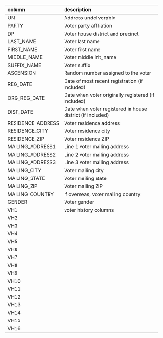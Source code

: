 |column            |description                                                |
|:-----------------|:----------------------------------------------------------|
|UN                |Address undeliverable                                      |
|PARTY             |Voter party affiliation                                    |
|DP                |Voter house district and precinct                          |
|LAST_NAME         |Voter last name                                            |
|FIRST_NAME        |Voter first name                                           |
|MIDDLE_NAME       |Voter middle init_name                                     |
|SUFFIX_NAME       |Voter suffix                                               |
|ASCENSION         |Random number assigned to the voter                        |
|REG_DATE          |Date of most recent registration (if included)             |
|ORG_REG_DATE      |Date when voter originally registered (if included)        |
|DIST_DATE         |Date when voter registered in house district (if included) |
|RESIDENCE_ADDRESS |Voter residence address                                    |
|RESIDENCE_CITY    |Voter residence city                                       |
|RESIDENCE_ZIP     |Voter residence ZIP                                        |
|MAILING_ADDRESS1  |Line 1 voter mailing address                               |
|MAILING_ADDRESS2  |Line 2 voter mailing address                               |
|MAILING_ADDRESS3  |Line 3 voter mailing address                               |
|MAILING_CITY      |Voter mailing city                                         |
|MAILING_STATE     |Voter mailing state                                        |
|MAILING_ZIP       |Voter mailing ZIP                                          |
|MAILING_COUNTRY   |If overseas, voter mailing country                         |
|GENDER            |Voter gender                                               |
|VH1               |voter history columns                                      |
|VH2               |                                                           |
|VH3               |                                                           |
|VH4               |                                                           |
|VH5               |                                                           |
|VH6               |                                                           |
|VH7               |                                                           |
|VH8               |                                                           |
|VH9               |                                                           |
|VH10              |                                                           |
|VH11              |                                                           |
|VH12              |                                                           |
|VH13              |                                                           |
|VH14              |                                                           |
|VH15              |                                                           |
|VH16              |                                                           |
